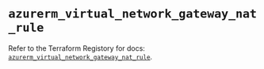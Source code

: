 # `azurerm_virtual_network_gateway_nat_rule`

Refer to the Terraform Registory for docs: [`azurerm_virtual_network_gateway_nat_rule`](https://www.terraform.io/docs/providers/azurerm/r/virtual_network_gateway_nat_rule).

